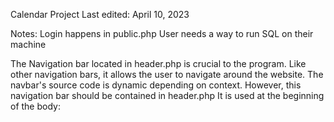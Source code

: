 Calendar Project
Last edited: April 10, 2023


Notes:
Login happens in public.php
User needs a way to run SQL on their machine

The Navigation bar located in header.php is crucial to the program. Like other navigation bars, it allows the user to navigate around the website. The navbar's source code is dynamic depending on context. However, this navigation bar should be contained in header.php
It is used at the beginning of the body:
<?php include 'header.php'; ?>
